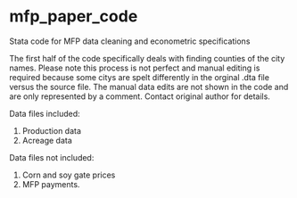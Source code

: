 # mfp_paper_code
Stata code for MFP data cleaning and econometric specifications

The first half of the code specifically deals with finding counties of the city names. Please note this process is not perfect and manual editing is required because some citys are spelt differently in the orginal .dta file versus the source file. The manual data edits are not shown in the code and are only represented by a comment. Contact original author for details.  

Data files included:

1. Production data
2. Acreage data

Data files not included:

1. Corn and soy gate prices 
2. MFP payments. 
